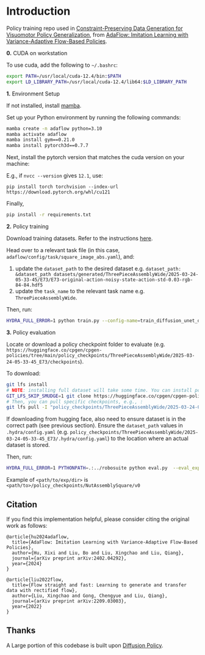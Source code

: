 # Introduction

Policy training repo used in [Constraint-Preserving Data Generation
for Visuomotor Policy Generalization](https://cp-gen.github.io), from [AdaFlow: Imitation Learning with Variance-Adaptive Flow-Based Policies](https://arxiv.org/abs/2402.04292).


**0.** CUDA on workstation

To use cuda, add the following to `~/.bashrc`:

```bash
export PATH=/usr/local/cuda-12.4/bin:$PATH
export LD_LIBRARY_PATH=/usr/local/cuda-12.4/lib64:$LD_LIBRARY_PATH
```

**1.** Environment Setup

If not installed, install [mamba](https://github.com/conda-forge/miniforge?tab=readme-ov-file#unix-like-platforms-macos--linux).

Set up your Python environment by running the following commands:
```bash
mamba create -n adaflow python=3.10
mamba activate adaflow
mamba install gym==0.21.0
mamba install pytorch3d==0.7.7
```

Next, install the pytorch version that matches the cuda version on your machine:

E.g., if `nvcc --version` gives `12.1`, use: 

`pip install torch torchvision --index-url https://download.pytorch.org/whl/cu121`

Finally,

```bash
pip install -r requirements.txt
```

**2.** Policy training

Download training datasets. Refer to the instructions [here](https://github.com/kevin-thankyou-lin/cpgen?tab=readme-ov-file#download-generated-datasets).

Head over to a relevant task file (in this case, `adaflow/config/task/square_image_abs.yaml`), and:

1) update the `dataset_path` to
the desired dataset e.g. `dataset_path: &dataset_path datasets/generated/ThreePieceAssemblyWide/2025-03-24-05-33-45/E73/E73-original-action-noisy-state-action-std-0.03-rgb-84-84.hdf5`
2) update the `task_name` to the relevant task name e.g. `ThreePieceAssemblyWide`.

Then, run:

```bash
HYDRA_FULL_ERROR=1 python train.py --config-name=train_diffusion_unet_ddpm_image_workspace_robomimic task=square_image_abs task.dataset_type=ph
```

**3.** Policy evaluation


Locate or download a policy checkpoint folder to evaluate (e.g. `https://huggingface.co/cpgen/cpgen-policies/tree/main/policy_checkpoints/ThreePieceAssemblyWide/2025-03-24-05-33-45_E73/checkpoints`).

To download:

```bash
git lfs install
# NOTE: installing full dataset will take some time. You can install pointers using GIT_LFS_SKIP_SMUDGE=1 flag:
GIT_LFS_SKIP_SMUDGE=1 git clone https://huggingface.co/cpgen/cpgen-policies
# Then, you can pull specific checkpoints, e.g., : 
git lfs pull -I "policy_checkpoints/ThreePieceAssemblyWide/2025-03-24-05-33-45_E73/*"
```

If downloading from hugging face, also need to ensure dataset is in the correct path (see previous section). Ensure the `dataset_path` values in `.hydra/config.yaml` (e.g. `policy_checkpoints/ThreePieceAssemblyWide/2025-03-24-05-33-45_E73/.hydra/config.yaml`) to the location where an actual dataset is stored.

Then, run:

```bash
HYDRA_FULL_ERROR=1 PYTHONPATH=.:../robosuite python eval.py  --eval_exp_dir <path/to/exp/dir> --num_inference_steps 100 
```

Example of `<path/to/exp/dir>` is `<path/to>/policy_checkpoints/NutAssemblySquare/v0`


## Citation

If you find this implementation helpful, please consider citing the original work as follows:
```
@article{hu2024adaflow,
  title={AdaFlow: Imitation Learning with Variance-Adaptive Flow-Based Policies},
  author={Hu, Xixi and Liu, Bo and Liu, Xingchao and Liu, Qiang},
  journal={arXiv preprint arXiv:2402.04292},
  year={2024}
}

@article{liu2022flow,
  title={Flow straight and fast: Learning to generate and transfer data with rectified flow},
  author={Liu, Xingchao and Gong, Chengyue and Liu, Qiang},
  journal={arXiv preprint arXiv:2209.03003},
  year={2022}
}
```

## Thanks
A Large portion of this codebase is built upon [Diffusion Policy](https://github.com/real-stanford/diffusion_policy).






